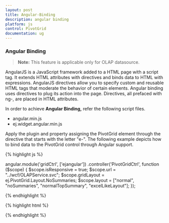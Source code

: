 ```yaml
---
layout: post
title: Angular-Binding
description: angular binding
platform: js
control: PivotGrid
documentation: ug
---
```


### Angular Binding

> **Note:** This feature is applicable only for OLAP datasource.

AngularJS is a JavaScript framework added to a HTML page with a script tag. It extends HTML attributes with directives and binds data to HTML with expressions. AngularJS directives allow you to specify custom and reusable HTML tags that moderate the behavior of certain elements. Angular binding uses directives to plug its action into the page. Directives, all prefaced with ng-, are placed in HTML attributes.

In order to achieve **Angular Binding,** refer the following script files.

* angular.min.js
* ej.widget.angular.min.js

Apply the plugin and property assigning the PivotGrid element through the directive that starts with the letter "e-". The following example depicts how to bind data to the PivotGrid control through Angular support.

{% highlight js %}

angular.module('gridCtrl', ['ejangular'])
            .controller('PivotGridCtrl', function ($scope) {
                $scope.isResponsive = true;
                $scope.url = "../wcf/OLAPService.svc";
                $scope.gridLayout =  ej.PivotGrid.Layout.NoSummaries;
                $scope.layout = ["normal", "noSummaries", "normalTopSummary", "excelLikeLayout"];
            });

{% endhighlight %}

{% highlight html %}

<div id="PivotGrid" ej-pivotgrid e-url="url" e-layout="gridLayout" e-isResponsive="isResponsive" />

{% endhighlight %}




